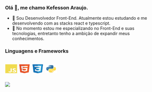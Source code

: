 ### Olá 👋, me chamo Kefesson Araujo.

* 🔭 Sou Desenvolvedor Front-End. Atualmente estou estudando e me desenvolvendo com as stacks react e typescript.
* 🌱 No momento estou me especializando no Front-End e suas tecnologias, entretanto tenho a ambição de expandir meus conhecimentos.

<!--![Anurag's GitHub stats](https://github-readme-stats.vercel.app/api?username=kefesson1&show_icons=true&theme=dracula)-->

### Linguagens e Frameworks

<div style="display: inline_block"><br>
  <img align="center" alt="kef-Js" height="30" width="40" src="https://raw.githubusercontent.com/devicons/devicon/master/icons/javascript/javascript-plain.svg">
  <img align="center" alt="kef-HTML" height="30" width="40" src="https://raw.githubusercontent.com/devicons/devicon/master/icons/html5/html5-original.svg">
  <img align="center" alt="kef-CSS" height="30" width="40" src="https://raw.githubusercontent.com/devicons/devicon/master/icons/css3/css3-original.svg">
  <img align="center" alt="kef-Python" height="30" width="40" src="https://raw.githubusercontent.com/devicons/devicon/master/icons/python/python-original.svg">
</div>

##
 
<div> 
  <a href="https://www.linkedin.com/in/kefesson-araujo-43592b220/" target="_blank"><img src="https://img.shields.io/badge/-LinkedIn-%230077B5?style=for-the-badge&logo=linkedin&logoColor=white" target="_blank"></a> 
</div>

<!--

<img align="center" alt="kef-Ts" height="30" width="40" src="https://raw.githubusercontent.com/devicons/devicon/master/icons/typescript/typescript-plain.svg">
<img align="center" alt="kef-React" height="30" width="40" src="https://raw.githubusercontent.com/devicons/devicon/master/icons/react/react-original.svg">
**kefesson1/kefesson1** is a ✨ _special_ ✨ repository because its `README.md` (this file) appears on your GitHub profile.

<a href="https://github.com/anuraghazra/github-readme-stats">
  <img align="center" src="https://github-readme-stats.vercel.app/api/pin/?username=anuraghazra&repo=github-readme-stats" />
</a>
<a href="https://github.com/anuraghazra/convoychat">
  <img align="center" src="https://github-readme-stats.vercel.app/api/pin/?username=anuraghazra&repo=convoychat" />
</a>

Here are some ideas to get you started:

- 🔭 I’m currently working on ...
- 🌱 I’m currently learning ...
- 👯 I’m looking to collaborate on ...
- 🤔 I’m looking for help with ...
- 💬 Ask me about ...
- 📫 How to reach me: ...
- 😄 Pronouns: ...
- ⚡ Fun fact: ...
-->
